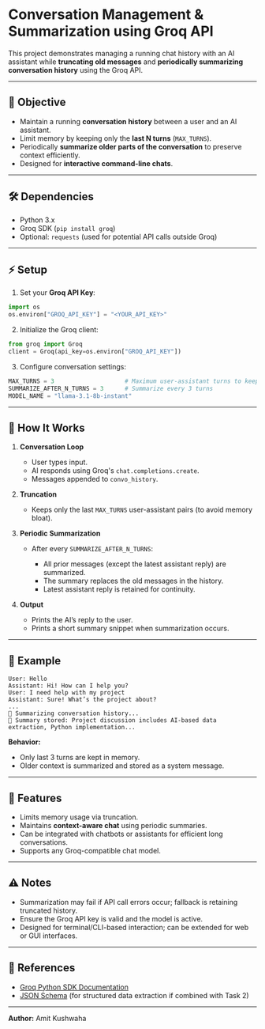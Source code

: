 
# Conversation Management & Summarization using Groq API

This project demonstrates managing a running chat history with an AI assistant while **truncating old messages** and **periodically summarizing conversation history** using the Groq API.

---

## 📌 Objective

- Maintain a running **conversation history** between a user and an AI assistant.
- Limit memory by keeping only the **last N turns** (`MAX_TURNS`).
- Periodically **summarize older parts of the conversation** to preserve context efficiently.
- Designed for **interactive command-line chats**.

---

## 🛠️ Dependencies

- Python 3.x  
- Groq SDK (`pip install groq`)  
- Optional: `requests` (used for potential API calls outside Groq)  

---

## ⚡ Setup

1. Set your **Groq API Key**:

```python
import os
os.environ["GROQ_API_KEY"] = "<YOUR_API_KEY>"
````

2. Initialize the Groq client:

```python
from groq import Groq
client = Groq(api_key=os.environ["GROQ_API_KEY"])
```

3. Configure conversation settings:

```python
MAX_TURNS = 3                    # Maximum user-assistant turns to keep
SUMMARIZE_AFTER_N_TURNS = 3      # Summarize every 3 turns
MODEL_NAME = "llama-3.1-8b-instant"
```

---

## 🔧 How It Works

1. **Conversation Loop**

   * User types input.
   * AI responds using Groq's `chat.completions.create`.
   * Messages appended to `convo_history`.

2. **Truncation**

   * Keeps only the last `MAX_TURNS` user-assistant pairs (to avoid memory bloat).

3. **Periodic Summarization**

   * After every `SUMMARIZE_AFTER_N_TURNS`:

     * All prior messages (except the latest assistant reply) are summarized.
     * The summary replaces the old messages in the history.
     * Latest assistant reply is retained for continuity.

4. **Output**

   * Prints the AI’s reply to the user.
   * Prints a short summary snippet when summarization occurs.

---

## 🚀 Example

```text
User: Hello
Assistant: Hi! How can I help you?
User: I need help with my project
Assistant: Sure! What’s the project about?
...
🔄 Summarizing conversation history...
📌 Summary stored: Project discussion includes AI-based data extraction, Python implementation...
```

**Behavior:**

* Only last 3 turns are kept in memory.
* Older context is summarized and stored as a system message.

---

## 📝 Features

* Limits memory usage via truncation.
* Maintains **context-aware chat** using periodic summaries.
* Can be integrated with chatbots or assistants for efficient long conversations.
* Supports any Groq-compatible chat model.

---

## ⚠️ Notes

* Summarization may fail if API call errors occur; fallback is retaining truncated history.
* Ensure the Groq API key is valid and the model is active.
* Designed for terminal/CLI-based interaction; can be extended for web or GUI interfaces.

---

## 🔗 References

* [Groq Python SDK Documentation](https://www.groq.ai/docs)
* [JSON Schema](https://json-schema.org/) (for structured data extraction if combined with Task 2)

---

**Author:** Amit Kushwaha


